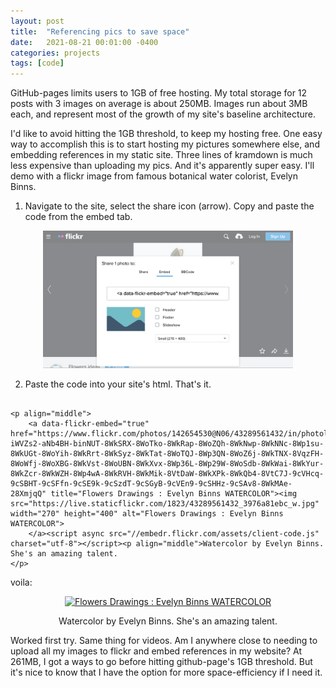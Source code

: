 ```yaml
---
layout: post
title:  "Referencing pics to save space"
date:   2021-08-21 00:01:00 -0400
categories: projects
tags: [code]
---
```

GitHub-pages limits users to 1GB of free hosting. My total storage for 12 posts with 3 images on average is about 250MB. Images run about 3MB each, and represent most of the growth of my site's baseline architecture. 

I'd like to avoid hitting the 1GB threshold, to keep my hosting free. One easy way to accomplish this is to start hosting my pictures somewhere else, and embedding references in my static site. Three lines of kramdown is much less expensive than uploading my pics. And it's apparently super easy. I'll demo with a flickr image from famous botanical water colorist, Evelyn Binns.

1. Navigate to the site, select the share icon (arrow). Copy and paste the code from the embed tab.
<p align="middle">
  <img src="/photos/20210904_flickr.png" title="click share, copy the code on the embed tab" width="400" />
</p>


2. Paste the code into your site's html. That's it.

```

<p align="middle">
    <a data-flickr-embed="true" href="https://www.flickr.com/photos/142654530@N06/43289561432/in/photolist-iWVZs2-aNb4BH-binNUT-8WkSRX-8WoTko-8WkRap-8WoZQh-8WkNwp-8WkNNc-8Wp1su-8WkUGt-8WoYih-8WkRrt-8WkSyz-8WkTat-8WoTQJ-8Wp3QN-8WoZ6j-8WkTNX-8VqzFH-8WoWfj-8WoXBG-8WkVst-8WoUBN-8WkXvx-8Wp36L-8Wp29W-8WoSdb-8WkWai-8WkYur-8WkZcr-8WkWZH-8Wp4wA-8WkRVH-8WkMik-8VtDaW-8WkXPk-8WkQb4-8VtC7J-9cVHcq-9cSBHT-9cSFfn-9cSE9k-9cSzdT-9cSGyB-9cVEn9-9cSHHz-9cSAv8-8WkMAe-28XmjqQ" title="Flowers Drawings : Evelyn Binns WATERCOLOR"><img src="https://live.staticflickr.com/1823/43289561432_3976a81ebc_w.jpg" width="270" height="400" alt="Flowers Drawings : Evelyn Binns WATERCOLOR">
    </a><script async src="//embedr.flickr.com/assets/client-code.js" charset="utf-8"></script><p align="middle">Watercolor by Evelyn Binns. She's an amazing talent.
</p>

```

voila:

<p align="middle">
    <a data-flickr-embed="true" href="https://www.flickr.com/photos/142654530@N06/43289561432/in/photolist-iWVZs2-aNb4BH-binNUT-8WkSRX-8WoTko-8WkRap-8WoZQh-8WkNwp-8WkNNc-8Wp1su-8WkUGt-8WoYih-8WkRrt-8WkSyz-8WkTat-8WoTQJ-8Wp3QN-8WoZ6j-8WkTNX-8VqzFH-8WoWfj-8WoXBG-8WkVst-8WoUBN-8WkXvx-8Wp36L-8Wp29W-8WoSdb-8WkWai-8WkYur-8WkZcr-8WkWZH-8Wp4wA-8WkRVH-8WkMik-8VtDaW-8WkXPk-8WkQb4-8VtC7J-9cVHcq-9cSBHT-9cSFfn-9cSE9k-9cSzdT-9cSGyB-9cVEn9-9cSHHz-9cSAv8-8WkMAe-28XmjqQ" title="Flowers Drawings : Evelyn Binns WATERCOLOR"><img src="https://live.staticflickr.com/1823/43289561432_3976a81ebc_w.jpg" width="270" height="400" alt="Flowers Drawings : Evelyn Binns WATERCOLOR"></a><script async src="//embedr.flickr.com/assets/client-code.js" charset="utf-8"></script>
    <p align="middle">Watercolor by Evelyn Binns. She's an amazing talent.</p>
</p>

Worked first try. Same thing for videos. Am I anywhere close to needing to upload all my images to flickr and embed references in my website? At 261MB, I got a ways to go before hitting github-page's 1GB threshold. But it's nice to know that I have the option for more space-efficiency if I need it.
